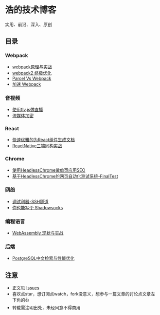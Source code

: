 # 浩的技术博客
实用、前沿、深入、原创

## 目录
### Webpack
- [webpack原理与实战](https://github.com/gwuhaolin/blog/issues/4)
- [webpack2 终极优化](https://github.com/gwuhaolin/blog/issues/2)
- [Parcel Vs Webpack](https://github.com/gwuhaolin/blog/issues/13)
- [加速 Webpack](https://github.com/gwuhaolin/blog/issues/16)

### 音视频
- [使用flv.js做直播](https://github.com/gwuhaolin/blog/issues/3)
- [流媒体加密](https://github.com/gwuhaolin/blog/issues/10)

### React
- [快速优雅的为React组件生成文档](https://github.com/gwuhaolin/blog/issues/1)
- [ReactNative三端同构实战](https://github.com/gwuhaolin/blog/issues/18)

### Chrome
- [使用HeadlessChrome做单页应用SEO](https://github.com/gwuhaolin/blog/issues/8)
- [基于HeadlessChrome的网页自动化测试系统-FinalTest](https://github.com/gwuhaolin/blog/issues/7)

### 网络
- [调试利器-SSH隧道](https://github.com/gwuhaolin/blog/issues/11)
- [你也能写个 Shadowsocks](https://github.com/gwuhaolin/blog/issues/12)

### 编程语言
- [WebAssembly 现状与实战](https://github.com/gwuhaolin/blog/issues/17)

### 后端
- [PostgreSQL中文检索与性能优化](https://github.com/gwuhaolin/blog/issues/25)

## 注意
- 正文见 [Issues](https://github.com/gwuhaolin/blog/issues)
- 喜欢点star，想订阅点watch，fork没意义，想参与一篇文章的讨论点文章左下角的👍
- 转载需注明出处，未经同意不得商用
